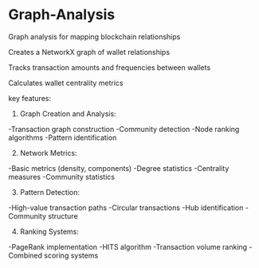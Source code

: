 # Graph-Analysis
Graph analysis for mapping blockchain relationships

Creates a NetworkX graph of wallet relationships

Tracks transaction amounts and frequencies between wallets

Calculates wallet centrality metrics

key features:

1. Graph Creation and Analysis:

-Transaction graph construction
-Community detection
-Node ranking algorithms
-Pattern identification


2. Network Metrics:

-Basic metrics (density, components)
-Degree statistics
-Centrality measures
-Community statistics


3. Pattern Detection:

-High-value transaction paths
-Circular transactions
-Hub identification
-Community structure


4. Ranking Systems:

-PageRank implementation
-HITS algorithm
-Transaction volume ranking
-Combined scoring systems

